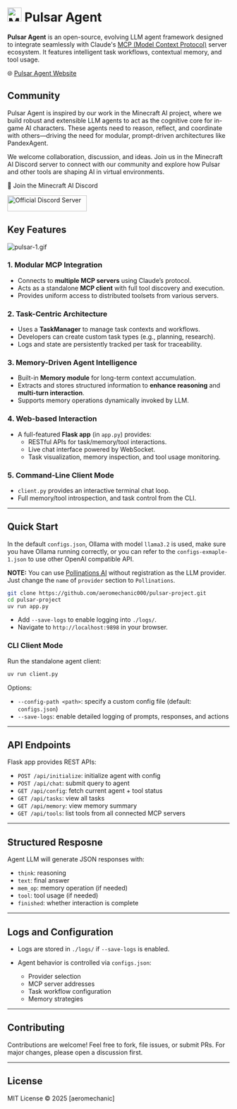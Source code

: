 
# <img src="https://s2.loli.net/2025/07/27/jUGXP8YpAF3yksd.png" alt="Minecraft AI" width="32" height="32"> Pulsar Agent

**Pulsar Agent** is an open-source, evolving LLM agent framework designed to integrate seamlessly with Claude's [MCP (Model Context Protocol)](https://modelcontextprotocol.io/) server ecosystem. It features intelligent task workflows, contextual memory, and tool usage.

🌐 [Pulsar Agent Website](https://pulsar-agent.cc)

<!-- <table>
<tr>
    <td><img src="https://s2.loli.net/2025/07/28/tFng6xLJkY7wdbc.gif" alt="Pulsar Agent" width="380" height="220"></td>
    <td><img src="https://s2.loli.net/2025/07/28/eaTQ83lsfpUABKS.gif" alt="Pulsar Agent" width="380" height="220"></td>
</tr>
</table> -->


## Community

Pulsar Agent is inspired by our work in the Minecraft AI project, where we build robust and extensible LLM agents to act as the cognitive core for in-game AI characters. These agents need to reason, reflect, and coordinate with others—driving the need for modular, prompt-driven architectures like PandexAgent.

We welcome collaboration, discussion, and ideas. Join us in the Minecraft AI Discord server to connect with our community and explore how Pulsar and other tools are shaping AI in virtual environments.

💬 Join the Minecraft AI Discord

<a href="https://discord.gg/RKjspnTBmb" target="_blank"><img src="https://s2.loli.net/2025/04/18/CEjdFuZYA4pKsQD.png" alt="Official Discord Server" width="180" height="36"></a>


## Key Features

![pulsar-1.gif](https://s2.loli.net/2025/07/28/tFng6xLJkY7wdbc.gif)

### 1. **Modular MCP Integration**
- Connects to **multiple MCP servers** using Claude’s protocol.
- Acts as a standalone **MCP client** with full tool discovery and execution.
- Provides uniform access to distributed toolsets from various servers.

### 2. **Task-Centric Architecture**
- Uses a **TaskManager** to manage task contexts and workflows.
- Developers can create custom task types (e.g., planning, research).
- Logs and state are persistently tracked per task for traceability.

### 3. **Memory-Driven Agent Intelligence**
- Built-in **Memory module** for long-term context accumulation.
- Extracts and stores structured information to **enhance reasoning** and **multi-turn interaction**.
- Supports memory operations dynamically invoked by LLM.

### 4. **Web-based Interaction**
- A full-featured **Flask app** (in `app.py`) provides:
  - RESTful APIs for task/memory/tool interactions.
  - Live chat interface powered by WebSocket.
  - Task visualization, memory inspection, and tool usage monitoring.

### 5. **Command-Line Client Mode**
- `client.py` provides an interactive terminal chat loop.
- Full memory/tool introspection, and task control from the CLI.

---

## Quick Start

In the default `configs.json`, Ollama with model `llama3.2` is used, make sure you have Ollama running correctly, or you can refer to the `configs-exmaple-1.json` to use other OpenAI compatible API. 

**NOTE:** You can use [Pollinations AI](https://pollinations.ai/) without registration as the LLM provider. Just change the `name` of `provider` section to `Pollinations`. 

```bash
git clone https://github.com/aeromechanic000/pulsar-project.git
cd pulsar-project
uv run app.py
```

* Add `--save-logs` to enable logging into `./logs/`.
* Navigate to `http://localhost:9898` in your browser.

###  CLI Client Mode

Run the standalone agent client:

```bash
uv run client.py
```

Options:

* `--config-path <path>`: specify a custom config file (default: `configs.json`)
* `--save-logs`: enable detailed logging of prompts, responses, and actions

---

## API Endpoints

Flask app provides REST APIs:

* `POST /api/initialize`: initialize agent with config
* `POST /api/chat`: submit query to agent
* `GET /api/config`: fetch current agent + tool status
* `GET /api/tasks`: view all tasks
* `GET /api/memory`: view memory summary
* `GET /api/tools`: list tools from all connected MCP servers

---

## Structured Resposne

Agent LLM will generate JSON responses with:

* `think`: reasoning
* `text`: final answer
* `mem_op`: memory operation (if needed)
* `tool`: tool usage (if needed)
* `finished`: whether interaction is complete

---

## Logs and Configuration

* Logs are stored in `./logs/` if `--save-logs` is enabled.
* Agent behavior is controlled via `configs.json`:

  * Provider selection
  * MCP server addresses
  * Task workflow configuration
  * Memory strategies

---

## Contributing

Contributions are welcome! Feel free to fork, file issues, or submit PRs. For major changes, please open a discussion first.

---

## License

MIT License © 2025 \[aeromechanic]

